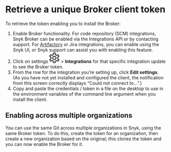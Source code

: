 # Retrieve a unique Broker client token

To retrieve the token enabling you to install the Broker:

1. Enable Broker functionality. For code repository \(SCM\) integrations, Snyk Broker can be enabled via the Integrations API or by contacting support. For [Artifactory](https://snyk.gitbook.io/user-docs/integrations/private-registry-integrations/artifactory-registry-for-npm) or Jira integrations, you can enable using the Snyk UI, or Snyk support can assist you with enabling this feature.
2. Click on settings ![cog\_icon.png](../../.gitbook/assets/cog_icon.png) &gt; **Integrations** for that specific integration update to see the Broker token. 
3. From the row for the integration you’re setting up, click **Edit settings**. \(As you have not yet installed and configured the client, the notification from this screen correctly displays “Could not connect to…”.\)
4. Copy and paste the credentials / token in a file on the desktop to use in the environment variables of the command line argument when you install the client.

## Enabling across multiple organizations

You can use the same Git across multiple organizations in Snyk, using the same Broker token. To do this, create the token for an organization, then create a new organization based on the original; this clones the token and you can now enable the Broker for it.

